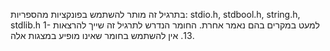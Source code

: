 בתרגיל זה מותר להשתמש בפונקציות מהספריות: stdio.h, stdbool.h, string.h, stdlib.h למעט במקרים בהם נאמר אחרת. החומר הנדרש לתרגיל זה שייך להרצאות 1-13. אין להשתמש בחומר שאינו מופיע במצגות אלה.
